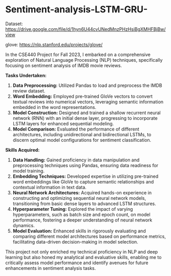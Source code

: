 # Sentiment-analysis-LSTM-GRU-
Dataset: https://drive.google.com/file/d/1hyn6U44cvUNedMnzPHzHsiBgXMHFBjBw/view  

glove: https://nlp.stanford.edu/projects/glove/

In the CSE440 Project for Fall 2023, I embarked on a comprehensive exploration of Natural Language Processing (NLP) techniques, specifically focusing on sentiment analysis of IMDB movie reviews. 

**Tasks Undertaken:**
1. **Data Preprocessing:** Utilized Pandas to load and preprocess the IMDB review dataset.
2. **Word Embedding:** Employed pre-trained GloVe vectors to convert textual reviews into numerical vectors, leveraging semantic information embedded in the word representations.
3. **Model Construction:** Designed and trained a shallow recurrent neural network (RNN) with an initial dense layer, progressing to incorporate LSTM layers for enhanced sequential modeling.
4. **Model Comparison:** Evaluated the performance of different architectures, including unidirectional and bidirectional LSTMs, to discern optimal model configurations for sentiment classification.

**Skills Acquired:**
1. **Data Handling:** Gained proficiency in data manipulation and preprocessing techniques using Pandas, ensuring data readiness for model training.
2. **Embedding Techniques:** Developed expertise in utilizing pre-trained word embeddings like GloVe to capture semantic relationships and contextual information in text data.
3. **Neural Network Architectures:** Acquired hands-on experience in constructing and optimizing sequential neural network models, transitioning from basic dense layers to advanced LSTM structures.
4. **Hyperparameter Tuning:** Explored the impact of varying hyperparameters, such as batch size and epoch count, on model performance, fostering a deeper understanding of neural network dynamics.
5. **Model Evaluation:** Enhanced skills in rigorously evaluating and comparing different model architectures based on performance metrics, facilitating data-driven decision-making in model selection.

This project not only enriched my technical proficiency in NLP and deep learning but also honed my analytical and evaluative skills, enabling me to critically assess model performance and identify avenues for future enhancements in sentiment analysis tasks.
